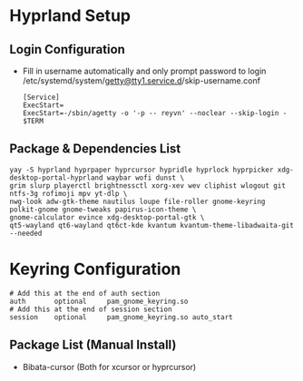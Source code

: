 # Hyprland Setup

## Login Configuration

- Fill in username automatically and only prompt password to login
  /etc/systemd/system/getty@tty1.service.d/skip-username.conf
  ```
  [Service]
  ExecStart=
  ExecStart=-/sbin/agetty -o '-p -- reyvn' --noclear --skip-login - $TERM
  ```

## Package & Dependencies List

```
yay -S hyprland hyprpaper hyprcursor hypridle hyprlock hyprpicker xdg-desktop-portal-hyprland waybar wofi dunst \
grim slurp playerctl brightnessctl xorg-xev wev cliphist wlogout git ntfs-3g rofimoji mpv yt-dlp \
nwg-look adw-gtk-theme nautilus loupe file-roller gnome-keyring polkit-gnome gnome-tweaks papirus-icon-theme \
gnome-calculator evince xdg-desktop-portal-gtk \
qt5-wayland qt6-wayland qt6ct-kde kvantum kvantum-theme-libadwaita-git --needed
```

# Keyring Configuration

```
# Add this at the end of auth section
auth       optional     pam_gnome_keyring.so
# Add this at the end of session section
session    optional     pam_gnome_keyring.so auto_start
```

## Package List (Manual Install)

- Bibata-cursor (Both for xcursor or hyprcursor)
